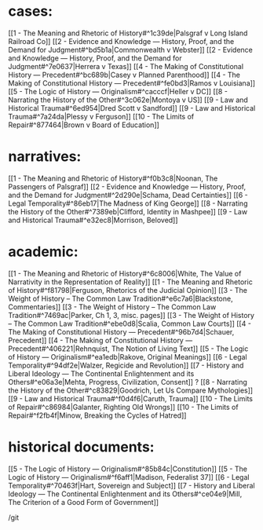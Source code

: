 # cases:
[[1 - The Meaning and Rhetoric of History#^1c39de|Palsgraf v Long Island Railroad Co]]
[[2 - Evidence and Knowledge — History, Proof, and the Demand for Judgment#^bd5b1a|Commonwealth v Webster]]
[[2 - Evidence and Knowledge — History, Proof, and the Demand for Judgment#^7e0637|Herrera v Texas]]
[[4 - The Making of Constitutional History — Precedent#^bc689b|Casey v Planned Parenthood]]
[[4 - The Making of Constitutional History — Precedent#^fe0bd3|Ramos v Louisiana]]
[[5 - The Logic of History — Originalism#^cacccf|Heller v DC]]
[[8 - Narrating the History of the Other#^3c062e|Montoya v US]]
[[9 - Law and Historical Trauma#^6ed954|Dred Scott v Sandford]]
[[9 - Law and Historical Trauma#^7a24da|Plessy v Ferguson]]
[[10 - The Limits of Repair#^877464|Brown v Board of Education]]

# narratives:
[[1 - The Meaning and Rhetoric of History#^f0b3c8|Noonan, The Passengers of Palsgraf]]
[[2 - Evidence and Knowledge — History, Proof, and the Demand for Judgment#^2d290e|Schama, Dead Certainties]]
[[6 - Legal Temporality#^86eb17|The Madness of King George]]
[[8 - Narrating the History of the Other#^7389eb|Clifford, Identity in Mashpee]]
[[9 - Law and Historical Trauma#^e32ec8|Morrison, Beloved]]

# academic:
[[1 - The Meaning and Rhetoric of History#^6c8006|White, The Value of Narrativity in the Representation of Reality]]
[[1 - The Meaning and Rhetoric of History#^f81798|Ferguson, Rhetorics of the Judicial Opinion]]
[[3 - The Weight of History – The Common Law Tradition#^e6c7a6|Blackstone, Commentaries]]
[[3 - The Weight of History – The Common Law Tradition#^7469ac|Parker, Ch 1, 3, misc. pages]]
[[3 - The Weight of History – The Common Law Tradition#^ebe0d8|Scalia, Common Law Courts]]
[[4 - The Making of Constitutional History — Precedent#^96b7d4|Schauer, Precedent]]
[[4 - The Making of Constitutional History — Precedent#^406221|Rehnquist, The Notion of Living Text]]
[[5 - The Logic of History — Originalism#^ea1edb|Rakove, Original Meanings]]
[[6 - Legal Temporality#^94df2e|Walzer, Regicide and Revolution]]
[[7 - History and Liberal Ideology — The Continental Enlightenment and its Others#^e06a3e|Mehta, Progress, Civilization, Consent]]
? [[8 - Narrating the History of the Other#^c83829|Goodrich, Let Us Compare Mythologies]]
[[9 - Law and Historical Trauma#^f0d4f6|Caruth, Trauma]]
[[10 - The Limits of Repair#^c86984|Galanter, Righting Old Wrongs]]
[[10 - The Limits of Repair#^f2fb4f|Minow, Breaking the Cycles of Hatred]]

# historical documents:
[[5 - The Logic of History — Originalism#^85b84c|Constitution]]
[[5 - The Logic of History — Originalism#^f6aff1|Madison, Federalist 37]]
[[6 - Legal Temporality#^70463f|Hart, Sovereign and Subject]]
[[7 - History and Liberal Ideology — The Continental Enlightenment and its Others#^ce04e9|Mill, The Criterion of a Good Form of Government]]

/git
